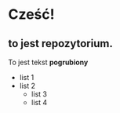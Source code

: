 # Cześć!

## to jest repozytorium.

To jest tekst **pogrubiony**

* list 1
* list 2
    * list 3
    * list 4

